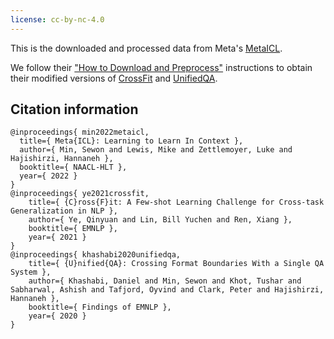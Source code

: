 ```yaml
---
license: cc-by-nc-4.0
---
```


This is the downloaded and processed data from Meta's [MetaICL](https://github.com/facebookresearch/MetaICL).

We follow their ["How to Download and Preprocess"](https://github.com/facebookresearch/MetaICL#how-to-download-and-preprocess) instructions to obtain their modified versions of [CrossFit](https://github.com/INK-USC/CrossFit) and [UnifiedQA](https://arxiv.org/abs/2005.00700).


## Citation information
```
@inproceedings{ min2022metaicl,
  title={ Meta{ICL}: Learning to Learn In Context },
  author={ Min, Sewon and Lewis, Mike and Zettlemoyer, Luke and Hajishirzi, Hannaneh },
  booktitle={ NAACL-HLT },
  year={ 2022 }
}
@inproceedings{ ye2021crossfit,
    title={ {C}ross{F}it: A Few-shot Learning Challenge for Cross-task Generalization in NLP },
    author={ Ye, Qinyuan and Lin, Bill Yuchen and Ren, Xiang },
    booktitle={ EMNLP },
    year={ 2021 }
}
@inproceedings{ khashabi2020unifiedqa,
    title={ {U}nified{QA}: Crossing Format Boundaries With a Single QA System },
    author={ Khashabi, Daniel and Min, Sewon and Khot, Tushar and Sabharwal, Ashish and Tafjord, Oyvind and Clark, Peter and Hajishirzi, Hannaneh },
    booktitle={ Findings of EMNLP },
    year={ 2020 }
}
```

